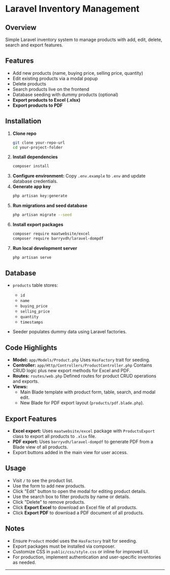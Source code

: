 # Laravel Inventory Management

## Overview
Simple Laravel inventory system to manage products with add, edit, delete, search and export features.

## Features
* Add new products (name, buying price, selling price, quantity)
* Edit existing products via a modal popup
* Delete products
* Search products live on the frontend
* Database seeding with dummy products (optional)
* **Export products to Excel (.xlsx)**
* **Export products to PDF**

## Installation
1. **Clone repo**
   ```bash
   git clone your-repo-url
   cd your-project-folder
   ```
2. **Install dependencies**
   ```bash
   composer install
   ```
3. **Configure environment:**
   Copy `.env.example` to `.env` and update database credentials.
4. **Generate app key**
   ```bash
   php artisan key:generate
   ```
5. **Run migrations and seed database**
   ```bash
   php artisan migrate --seed
   ```
6. **Install export packages**
   ```bash
   composer require maatwebsite/excel
   composer require barryvdh/laravel-dompdf
   ```
7. **Run local development server**
   ```bash
   php artisan serve
   ```

## Database
* `products` table stores:
  * `id`
  * `name`
  * `buying_price`
  * `selling_price`
  * `quantity`
  * `timestamps`

* Seeder populates dummy data using Laravel factories.

## Code Highlights
* **Model:** `app/Models/Product.php`
  Uses `HasFactory` trait for seeding.
* **Controller:** `app/Http/Controllers/ProductController.php`
  Contains CRUD logic plus new export methods for Excel and PDF.
* **Routes:** `routes/web.php`
  Defined routes for product CRUD operations and exports.
* **Views:**
  * Main Blade template with product form, table, search, and modal edit.
  * New Blade for PDF export layout (`products/pdf.blade.php`).

## Export Features
* **Excel export:** Uses `maatwebsite/excel` package with `ProductsExport` class to export all products to `.xlsx` file.
* **PDF export:** Uses `barryvdh/laravel-dompdf` to generate PDF from a Blade view of all products.
* Export buttons added in the main view for user access.

## Usage
* Visit `/` to see the product list.
* Use the form to add new products.
* Click "Edit" button to open the modal for editing product details.
* Use the search box to filter products by name or details.
* Click "Delete" to remove products.
* Click **Export Excel** to download an Excel file of all products.
* Click **Export PDF** to download a PDF document of all products.

## Notes
* Ensure `Product` model uses the `HasFactory` trait for seeding.
* Export packages must be installed via composer.
* Customize CSS in `public/css/style.css` or inline for improved UI.
* For production, implement authentication and user-specific inventories as needed.

---
